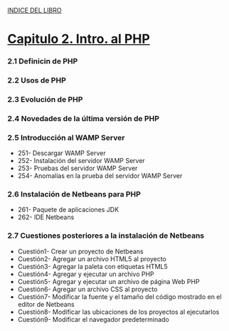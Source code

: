 [INDICE DEL LIBRO](https://github.com/JBV-CODES/Desarrollo-de-Aplicaciones-web-con-PHP/)
# [Capitulo 2. Intro. al PHP](https://github.com/JBV-CODES/Desarrollo-de-Aplicaciones-web-con-PHP/blob/master/capitulo2/)
### 2.1 Definicin de PHP
### 2.2 Usos de PHP
### 2.3 Evolución de PHP
### 2.4 Novedades de la última versión de PHP
### 2.5 Introducción al WAMP Server
- 251- Descargar WAMP Server
- 252- Instalación del servidor WAMP Server
- 253- Pruebas del servidor WAMP Server
- 254- Anomalias en la prueba del servidor WAMP Server
### 2.6 Instalación de Netbeans para PHP
  - 261- Paquete de aplicaciones JDK
  - 262- IDE Netbeans
### 2.7 Cuestiones posteriores a la instalación de Netbeans
- Cuestión1- Crear un proyecto de Netbeans
- Cuestión2- Agregar un archivo HTML5 al proyecto
- Cuestión3- Agregar la paleta con etiquetas HTML5
- Cuestión4- Agregar y ejecutar un archivo PHP
- Cuestión5- Agregar y ejecutar un archivo de página Web PHP
- Cuestión6- Agregar un archivo CSS al proyecto
- Cuestión7- Modificar la fuente y el tamaño del código mostrado en el editor de Netbeans
- Cuestión8- Modificar las ubicaciones de los proyectos al ejecutarlos
- Cuestión9- Modificar el navegador predeterminado
